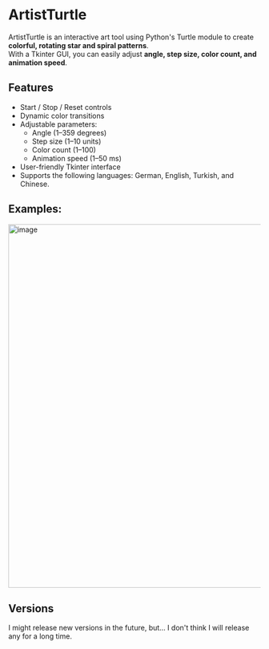 
# ArtistTurtle

ArtistTurtle is an interactive art tool using Python's Turtle module to create **colorful, rotating star and spiral patterns**.  
With a Tkinter GUI, you can easily adjust **angle, step size, color count, and animation speed**.

## Features

- Start / Stop / Reset controls
- Dynamic color transitions
- Adjustable parameters:
  - Angle (1–359 degrees)
  - Step size (1–10 units)
  - Color count (1–100)
  - Animation speed (1–50 ms)
- User-friendly Tkinter interface
- Supports the following languages: German, English, Turkish, and Chinese.

## Examples:

<img width="895" height="725" alt="image" src="https://github.com/user-attachments/assets/2eac7866-6bd8-4213-8429-5a4436dfb1c1" />

## Versions

I might release new versions in the future, but… I don't think I will release any for a long time.

